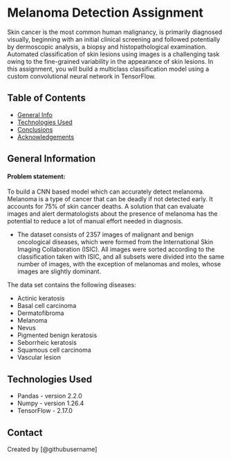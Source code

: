 # Melanoma Detection Assignment
Skin cancer is the most common human malignancy, is primarily diagnosed visually, beginning with an initial clinical screening and followed potentially by dermoscopic analysis, a biopsy and histopathological examination. Automated classification of skin lesions using images is a challenging task owing to the fine-grained variability in the appearance of skin lesions.
In this assignment, you will build a multiclass classification model using a custom convolutional neural network in TensorFlow. 


## Table of Contents
* [General Info](#general-information)
* [Technologies Used](#technologies-used)
* [Conclusions](#conclusions)
* [Acknowledgements](#acknowledgements)

<!-- You can include any other section that is pertinent to your problem -->

## General Information
#### Problem statement: 
To build a CNN based model which can accurately detect melanoma. Melanoma is a type of cancer that can be deadly if not detected early. It accounts for 75% of skin cancer deaths. A solution that can evaluate images and alert dermatologists about the presence of melanoma has the potential to reduce a lot of manual effort needed in diagnosis.
- The dataset consists of 2357 images of malignant and benign oncological diseases, which were formed from the International Skin Imaging Collaboration (ISIC). All images were sorted according to the classification taken with ISIC, and all subsets were divided into the same number of images, with the exception of melanomas and moles, whose images are slightly dominant.

The data set contains the following diseases:

- Actinic keratosis
- Basal cell carcinoma
- Dermatofibroma
- Melanoma
- Nevus
- Pigmented benign keratosis
- Seborrheic keratosis
- Squamous cell carcinoma
- Vascular lesion


<!-- You don't have to answer all the questions - just the ones relevant to your project.

## Conclusions
- Conclusion 1 from the analysis
- Conclusion 2 from the analysis
- Conclusion 3 from the analysis
- Conclusion 4 from the analysis

You don't have to answer all the questions - just the ones relevant to your project. -->


## Technologies Used
- Pandas - version 2.2.0
- Numpy - version 1.26.4
- TensorFlow - 2.17.0

<!-- As the libraries versions keep on changing, it is recommended to mention the version of library used in this project 

## Acknowledgements
Give credit here.
- This project was inspired by...
- References if any...
- This project was based on [this tutorial](https://www.example.com).-->


## Contact
Created by [@githubusername]


<!-- Optional -->
<!-- ## License -->
<!-- This project is open source and available under the [... License](). -->

<!-- You don't have to include all sections - just the one's relevant to your project -->
